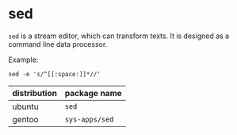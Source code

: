 # sed

`sed` is a stream editor, which can transform texts.
It is designed as a command line data processor.

Example:

```
sed -e 's/^[[:space:]]*//'
```

| distribution | package name   |
| ------------ | -------------- |
| ubuntu       | `sed`          |
| gentoo       | `sys-apps/sed` |
